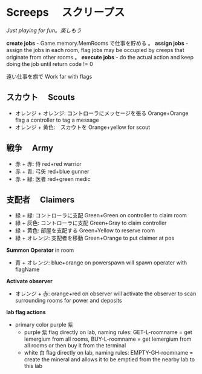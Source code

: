 # Screeps 　スクリープス

_Just playing for fun_。_楽しもう_

**create jobs** - Game.memory.MemRooms で仕事を貯める
。
**assign jobs** - assign the jobs in each room, flag jobs may be occupied by creeps that originate from other rooms
。
**execute jobs** - do the actual action and keep doing the job until return code != 0

遠い仕事を旗で Work far with flags

## スカウト　 Scouts

-   オレンジ + オレンジ: コントローラにメッセージを張る Orange+Orange flag a controller to tag a message
-   オレンジ + 黄色:　スカウトを Orange+yellow for scout

## 戦争　 Army

-   赤 + 赤: 侍 red+red warrior
-   赤 + 青: 弓矢 red+blue gunner
-   赤 + 緑: 医者 red+green medic

## 支配者　 Claimers

-   緑 + 緑: コントローラに支配 Green+Green on controller to claim room
-   緑 + 灰色: コントローラに支配 Green+Gray to claim controller
-   緑 + 黄色: 部屋を支配する Green+Yellow to reserve room
-   緑 + オレンジ: 支配者を移動 Green+Orange to put claimer at pos

**Summon Operator** in room

-   青 + オレンジ: blue+orange on powerspawn will spawn operater with flagName

**Activate observer**

-   オレンジ + 赤: orange+red on observer will activate the observer to scan surrounding rooms for power and deposits

**lab flag actions**

-   primary color purple 紫
    -   purple 紫 flag directly on lab, naming rules: GET-L-roomname = get lemergium from all rooms, BUY-L-roomname = get lemergium from all rooms or then buy it from the terminal
    -   white 白 flag directly on lab, naming rules: EMPTY-GH-roomname = create the mineral and allows it to be emptied from the nearby lab to this lab
